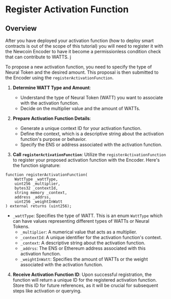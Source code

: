 # Register Activation Function

## Overview

After you have deployed your activation function (how to deploy smart contracts is out of the scope of this tutorial) you will need to register it with the Newcoin Encoder to have it become a permissionless condition check that can contribute to WATTS.
j

To propose a new activation function, you need to specify the type of Neural Token and the desired amount. This proposal is then submitted to the Encoder using the `registerActivationFunction`.

1. **Determine WATT Type and Amount**:

   - Understand the type of Neural Token (WATT) you want to associate with the activation function.
   - Decide on the multiplier value and the amount of WATTs.

2. **Prepare Activation Function Details**:

   - Generate a unique context ID for your activation function.
   - Define the context, which is a descriptive string about the activation function's purpose or behavior.
   - Specify the ENS or address associated with the activation function.

3. **Call `registerActivationFunction`**: Utilize the `registerActivationFunction` to register your proposed activation function with the Encoder. Here's the function signature:

```solidity
function registerActivationFunction(
    WattType _wattType,
    uint256 _multiplier,
    bytes32 _contextId,
    string memory _context,
    address _addrss,
    uint256 _weightInWatt
) external returns (uint256);
```

- `_wattType`: Specifies the type of WATT. This is an enum `WattType` which can have values representing different types of WATTs or Neural Tokens.
  - `_multiplier`: A numerical value that acts as a multiplier.
  - `_contextId`: A unique identifier for the activation function's context.
  - `_context`: A descriptive string about the activation function.
  - `_addrss`: The ENS or Ethereum address associated with this activation function.
  - `_weightInWatt`: Specifies the amount of WATTs or the weight associated with the activation function.

4. **Receive Activation Function ID**: Upon successful registration, the function will return a unique ID for the registered activation function. Store this ID for future references, as it will be crucial for subsequent steps like activation or querying.
